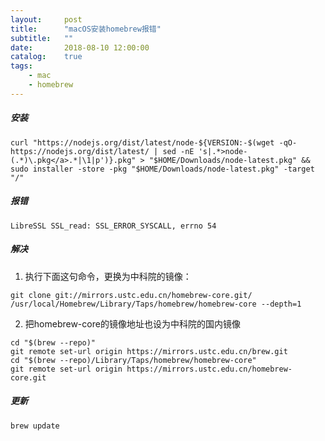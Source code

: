 ```yaml
---
layout:     post
title:      "macOS安装homebrew报错"
subtitle:   ""
date:       2018-08-10 12:00:00
catalog:    true
tags:
    - mac
    - homebrew
---
```


##### 安装

```
curl "https://nodejs.org/dist/latest/node-${VERSION:-$(wget -qO- https://nodejs.org/dist/latest/ | sed -nE 's|.*>node-(.*)\.pkg</a>.*|\1|p')}.pkg" > "$HOME/Downloads/node-latest.pkg" && sudo installer -store -pkg "$HOME/Downloads/node-latest.pkg" -target "/"
```

##### 报错

```
LibreSSL SSL_read: SSL_ERROR_SYSCALL, errno 54
```

##### 解决

1. 执行下面这句命令，更换为中科院的镜像：

```
git clone git://mirrors.ustc.edu.cn/homebrew-core.git/ /usr/local/Homebrew/Library/Taps/homebrew/homebrew-core --depth=1
```

2. 把homebrew-core的镜像地址也设为中科院的国内镜像

```
cd "$(brew --repo)"
git remote set-url origin https://mirrors.ustc.edu.cn/brew.git
cd "$(brew --repo)/Library/Taps/homebrew/homebrew-core"
git remote set-url origin https://mirrors.ustc.edu.cn/homebrew-core.git
```

##### 更新

```
brew update
```